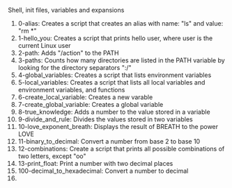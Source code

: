 Shell, init files, variables and expansions
1. 0-alias: Creates a script that creates an alias with name: "ls" and value: "rm *"
2. 1-hello_you: Creates a script that prints hello user, where user is the current Linux user
3. 2-path: Adds "/action" to the PATH
4. 3-paths: Counts how many directories are listed in the PATH variable by looking for the directory separators ":/"
5. 4-global_variables: Creates a script that lists environment variables
6. 5-local_variables: Creates a script that lists all local variables and environment variables, and functions
7. 6-create_local_variable: Creates a new varable
8. 7-create_global_variable: Creates a global variable
9. 8-true_knowledge: Adds a number to the value stored in a variable
10. 9-divide_and_rule: Divides the values stored in two variables
11. 10-love_exponent_breath: Displays the result of BREATH to the power LOVE
12. 11-binary_to_decimal: Convert a number from base 2 to base 10
13. 12-combinations: Create a script that prints all possible combinations of two letters, except "oo"
14. 13-print_float: Print a number with two decimal places
15. 100-decimal_to_hexadecimal: Convert a number to decimal
16. 
